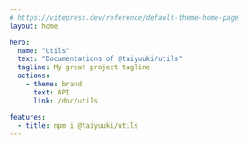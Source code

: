 ```yaml
---
# https://vitepress.dev/reference/default-theme-home-page
layout: home

hero:
  name: "Utils"
  text: "Documentations of @taiyuuki/utils"
  tagline: My great project tagline
  actions:
    - theme: brand
      text: API
      link: /doc/utils

features:
  - title: npm i @taiyuuki/utils
---
```


